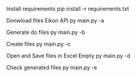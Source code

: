 Install requirements
pip install -r requirements.txt

Donwload files Eikon API
py main.py -a

Generate do files
py main.py -b

Create files
py main.py -c

Open and Save files in Excel Empty
py main.py -d

Check generated files
py main.py -e